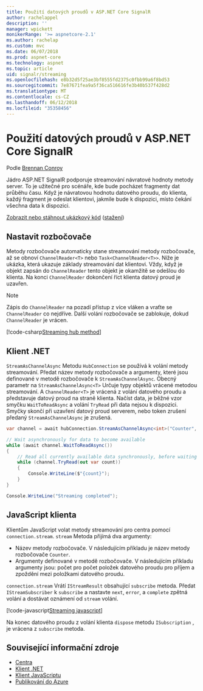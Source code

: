 ```yaml
---
title: Použití datových proudů v ASP.NET Core SignalR
author: rachelappel
description: ''
manager: wpickett
monikerRange: '>= aspnetcore-2.1'
ms.author: rachelap
ms.custom: mvc
ms.date: 06/07/2018
ms.prod: aspnet-core
ms.technology: aspnet
ms.topic: article
uid: signalr/streaming
ms.openlocfilehash: e8b32d5f25ae3bf8555fd2375c0fbb99a6f8bd53
ms.sourcegitcommit: 7e87671fea9a5f36ca516616fe3b40b537f428d2
ms.translationtype: MT
ms.contentlocale: cs-CZ
ms.lasthandoff: 06/12/2018
ms.locfileid: "35358456"
---
```

# <a name="use-streaming-in-aspnet-core-signalr"></a>Použití datových proudů v ASP.NET Core SignalR

Podle [Brennan Conroy](https://github.com/BrennanConroy)

Jádro ASP.NET SignalR podporuje streamování návratové hodnoty metody server. To je užitečné pro scénáře, kde bude pocházet fragmenty dat průběhu času. Když je návratovou hodnotu datového proudu, do klienta, každý fragment je odeslat klientovi, jakmile bude k dispozici, místo čekání všechna data k dispozici.

[Zobrazit nebo stáhnout ukázkový kód](https://github.com/aspnet/Docs/tree/live/aspnetcore/signalr/streaming/sample) ([stažení](xref:tutorials/index#how-to-download-a-sample))

## <a name="set-up-the-hub"></a>Nastavit rozbočovače

Metody rozbočovače automaticky stane streamování metody rozbočovače, až se obnoví `ChannelReader<T>` nebo `Task<ChannelReader<T>>`. Níže je ukázka, která ukazuje základy streamování dat klientovi. Vždy, když je objekt zapsán do `ChannelReader` tento objekt je okamžitě se odešlou do klienta. Na konci `ChannelReader` dokončení říct klienta datový proud je uzavřen.

> [!NOTE]
> Zápis do `ChannelReader` na pozadí přístup z více vláken a vraťte se `ChannelReader` co nejdříve. Další volání rozbočovače se zablokuje, dokud `ChannelReader` je vrácen.

[!code-csharp[Streaming hub method](streaming/sample/hubs/streamhub.cs?range=10-34)]

## <a name="net-client"></a>Klient .NET

`StreamAsChannelAsync` Metodu `HubConnection` se používá k volání metody streamování. Předat název metody rozbočovače a argumenty, které jsou definované v metodě rozbočovače k `StreamAsChannelAsync`. Obecný parametr na `StreamAsChannelAsync<T>` Určuje typy objektů vrácené metodou streamování. A `ChannelReader<T>` je vrácená z volání datového proudu a představuje datový proud na straně klienta. Načíst data, je běžné vzor smyčku `WaitToReadAsync` a volání `TryRead` při data nejsou k dispozici. Smyčky skončí při uzavření datový proud serverem, nebo token zrušení předaný `StreamAsChannelAsync` je zrušená.

```csharp
var channel = await hubConnection.StreamAsChannelAsync<int>("Counter", 10, 500, CancellationToken.None);

// Wait asynchronously for data to become available
while (await channel.WaitToReadAsync())
{
    // Read all currently available data synchronously, before waiting for more data
    while (channel.TryRead(out var count))
    {
        Console.WriteLine($"{count}");
    }
}

Console.WriteLine("Streaming completed");
```

## <a name="javascript-client"></a>JavaScript klienta

Klientům JavaScript volat metody streamování pro centra pomocí `connection.stream`. `stream` Metoda přijímá dva argumenty:

* Název metody rozbočovače. V následujícím příkladu je název metody rozbočovače `Counter`.
* Argumenty definované v metodě rozbočovače. V následujícím příkladu argumenty jsou: počet pro počet položek datového proudu pro příjem a zpoždění mezi položkami datového proudu.

`connection.stream` Vrátí `IStreamResult` obsahující `subscribe` metoda. Předat `IStreamSubscriber` k `subscribe` a nastavte `next`, `error`, a `complete` zpětná volání a dostávat oznámení od `stream` volání.

[!code-javascript[Streaming javascript](streaming/sample/wwwroot/js/stream.js?range=19-36)]

Na konec datového proudu z volání klienta `dispose` metodu `ISubscription` , je vrácena z `subscribe` metoda.

## <a name="related-resources"></a>Související informační zdroje

* [Centra](xref:signalr/hubs)
* [Klient .NET](xref:signalr/dotnet-client)
* [Klient JavaScriptu](xref:signalr/javascript-client)
* [Publikování do Azure](xref:signalr/publish-to-azure-web-app)